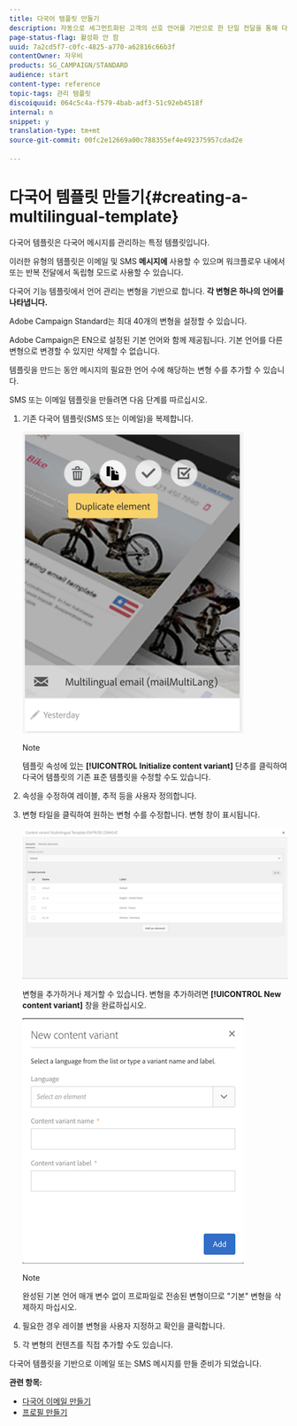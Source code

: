 ```yaml
---
title: 다국어 템플릿 만들기
description: 자동으로 세그먼트화된 고객의 선호 언어를 기반으로 한 단일 전달을 통해 다국어 이메일/SMS 전달을 정의하고 실행하는 방법을 알아봅니다. 언어 및 개별 수준에 대한 모든 전달의 성과를 보고합니다.
page-status-flag: 활성화 안 함
uuid: 7a2cd5f7-c0fc-4825-a770-a62816c66b3f
contentOwner: 자우비
products: SG_CAMPAIGN/STANDARD
audience: start
content-type: reference
topic-tags: 관리 템플릿
discoiquuid: 064c5c4a-f579-4bab-adf3-51c92eb4518f
internal: n
snippet: y
translation-type: tm+mt
source-git-commit: 00fc2e12669a00c788355ef4e492375957cdad2e

---
```



# 다국어 템플릿 만들기{#creating-a-multilingual-template}

다국어 템플릿은 다국어 메시지를 관리하는 특정 템플릿입니다.

이러한 유형의 템플릿은 이메일 및 SMS **메시지에** 사용할 수 있으며 워크플로우 내에서 또는 반복 전달에서 독립형 모드로 사용할 수 있습니다.

다국어 기능 템플릿에서 언어 관리는 변형을 기반으로 합니다. **각 변형은 하나의 언어를 나타냅니다.**

Adobe Campaign Standard는 최대 40개의 변형을 설정할 수 있습니다.

Adobe Campaign은 EN으로 설정된 기본 언어와 함께 제공됩니다. 기본 언어를 다른 변형으로 변경할 수 있지만 삭제할 수 없습니다.

템플릿을 만드는 동안 메시지의 필요한 언어 수에 해당하는 변형 수를 추가할 수 있습니다.

SMS 또는 이메일 템플릿을 만들려면 다음 단계를 따르십시오.

1. 기존 다국어 템플릿(SMS 또는 이메일)을 복제합니다.

   ![](assets/multi_template_duplicate.png)

   >[!NOTE]
   >
   >템플릿 속성에 있는 **[!UICONTROL Initialize content variant]** 단추를 클릭하여 다국어 템플릿의 기존 표준 템플릿을 수정할 수도 있습니다.

1. 속성을 수정하여 레이블, 추적 등을 사용자 정의합니다.
1. 변형 타일을 클릭하여 원하는 변형 수를 수정합니다. 변형 창이 표시됩니다.

   ![](assets/multi_template_variants.png)

   변형을 추가하거나 제거할 수 있습니다. 변형을 추가하려면 **[!UICONTROL New content variant]** 창을 완료하십시오.

   ![](assets/multi_template_newvariant.png)

   >[!NOTE]
   >
   >완성된 기본 언어 매개 변수 없이 프로파일로 전송된 변형이므로 "기본" 변형을 삭제하지 마십시오.

1. 필요한 경우 레이블 변형을 사용자 지정하고 확인을 클릭합니다.
1. 각 변형의 컨텐츠를 직접 추가할 수도 있습니다.

다국어 템플릿을 기반으로 이메일 또는 SMS 메시지를 만들 준비가 되었습니다.

**관련 항목:**

* [다국어 이메일 만들기](../../channels/using/creating-a-multilingual-email.md)
* [프로필 만들기](../../audiences/using/creating-profiles.md)

